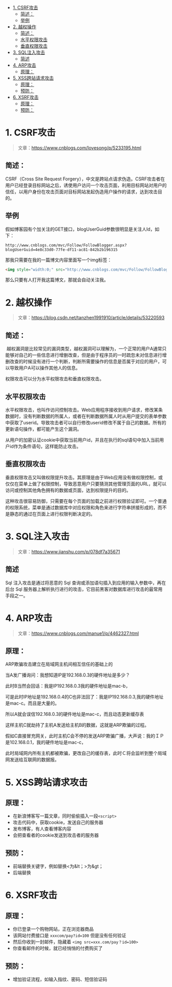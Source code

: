 - [1. CSRF攻击](#1-csrf%E6%94%BB%E5%87%BB)
  - [简述：](#%E7%AE%80%E8%BF%B0)
  - [举例](#%E4%B8%BE%E4%BE%8B)
- [2. 越权操作](#2-%E8%B6%8A%E6%9D%83%E6%93%8D%E4%BD%9C)
  - [简述：](#%E7%AE%80%E8%BF%B0-1)
  - [水平权限攻击](#%E6%B0%B4%E5%B9%B3%E6%9D%83%E9%99%90%E6%94%BB%E5%87%BB)
  - [垂直权限攻击](#%E5%9E%82%E7%9B%B4%E6%9D%83%E9%99%90%E6%94%BB%E5%87%BB)
- [3. SQL注入攻击](#3-sql%E6%B3%A8%E5%85%A5%E6%94%BB%E5%87%BB)
  - [简述](#%E7%AE%80%E8%BF%B0)
- [4. ARP攻击](#4-arp%E6%94%BB%E5%87%BB)
  - [原理：](#%E5%8E%9F%E7%90%86)
- [5. XSS跨站请求攻击](#5-xss%E8%B7%A8%E7%AB%99%E8%AF%B7%E6%B1%82%E6%94%BB%E5%87%BB)
  - [原理：](#%E5%8E%9F%E7%90%86-1)
  - [预防：](#%E9%A2%84%E9%98%B2)
- [6. XSRF攻击](#6-xsrf%E6%94%BB%E5%87%BB)
  - [原理：](#%E5%8E%9F%E7%90%86-2)
  - [预防：](#%E9%A2%84%E9%98%B2-1)




# 1. CSRF攻击
> 文章：https://www.cnblogs.com/lovesong/p/5233195.html

## 简述：
CSRF（Cross Site Request Forgery），中文是跨站点请求伪造。CSRF攻击者在用户已经登录目标网站之后，诱使用户访问一个攻击页面，利用目标网站对用户的信任，以用户身份在攻击页面对目标网站发起伪造用户操作的请求，达到攻击目的。

## 举例

假如博客园有个加关注的GET接口，blogUserGuid参数很明显是关注人Id，如下：
```
http://www.cnblogs.com/mvc/Follow/FollowBlogger.aspx?blogUserGuid=4e8c33d0-77fe-df11-ac81-842b2b196315
```
那我只需要在我的一篇博文内容里面写一个img标签：
```html
<img style="width:0;" src="http://www.cnblogs.com/mvc/Follow/FollowBlogger.aspx?blogUserGuid=4e8c33d0-77fe-df11-ac81-842b2b196315"   />
```
那么只要有人打开我这篇博文，那就会自动关注我。




# 2. 越权操作

> 文章：https://blog.csdn.net/tanzhen1991910/article/details/53220593

## 简述：
 越权漏洞是比较常见的漏洞类型，越权漏洞可以理解为，一个正常的用户A通常只能够对自己的一些信息进行增删改查，但是由于程序员的一时疏忽未对信息进行增删改查的时候没有进行一个判断，判断所需要操作的信息是否属于对应的用户，可以导致用户A可以操作其他人的信息。​

权限攻击可以分为水平权限攻击和垂直权限攻击。

## 水平权限攻击

水平权限攻击，也叫作访问控制攻击。Web应用程序接收到用户请求，修改某条数据时，没有判断数据的所属人，或者在判断数据所属人时从用户提交的表单参数中获取了userid。导致攻击者可以自行修改userid修改不属于自己的数据。所有的更新语句操作，都可能产生这个漏洞。

从用户的加密认证cookie中获取当前用户id，并且在执行的sql语句中加入当前用户id作为条件语句，这样能防止攻击。

## 垂直权限攻击

垂直权限攻击又叫做权限提升攻击。其原理是由于Web应用没有做权限控制，或仅仅在菜单上做了权限控制，导致恶意用户只要猜测其他管理页面的URL，就可以访问或控制其他角色拥有的数据或页面，达到权限提升的目的。

这种攻击很容易防御，只需要在每个页面的加载之前进行权限验证即可。一个普通的权限系统，菜单是通过数据库中对应权限和角色来进行字符串拼接形成的，而不是静态的通过在页面上进行权限判断决定的。




# 3. SQL注入攻击

> 文章：https://www.jianshu.com/p/078df7a35671

## 简述
Sql 注入攻击是通过将恶意的 Sql 查询或添加语句插入到应用的输入参数中，再在后台 Sql 服务器上解析执行进行的攻击，它目前黑客对数据库进行攻击的最常用手段之一。




# 4. ARP攻击

> 文章：https://www.cnblogs.com/manue1/p/4462327.html

## 原理：
ARP欺骗攻击建立在局域网主机间相互信任的基础上的

当A发广播询问：我想知道IP是192.168.0.3的硬件地址是多少？

此时B当然会回话：我是IP192.168.0.3我的硬件地址是mac\-b，

可是此时IP地址是192.168.0.4的C也非法回了：我是IP192.168.0.3,我的硬件地址是mac\-c。而且是大量的。

所以A就会误信192.168.0.3的硬件地址是mac\-c，而且动态更新缓存表

这样主机C就劫持了主机A发送给主机B的数据，这就是ARP欺骗的过程。

假如C直接冒充网关，此时主机C会不停的发送ARP欺骗广播，大声说：我的ＩＰ是102.168.0.1，我的硬件地址是mac-c，

此时局域网内所有主机都被欺骗，更改自己的缓存表，此时Ｃ将会监听到整个局域网发送给互联网的数据报。




# 5. XSS跨站请求攻击

## 原理：
- 在新浪博客写一篇文章，同时偷偷插入一段`<script>`
- 攻击代码中，获取cookie，发送自己的服务器
- 发布博客，有人查看博客内容
- 会把查看者的cookie发送到攻击者的服务器

## 预防：
- 前端替换关键字，例如替换<为&lt；>为&gt；
- 后端替换





# 6. XSRF攻击
 
## 原理：
- 你已登录一个购物网站，正在浏览器商品
- 该网站付费接口是 `xxxcom/pay?id=100` 但是没有任何验证
- 然后你收到一封邮件，隐藏着 `<img src=xxx.com/pay？id=100>`
- 你查看邮件的时候，就已经悄悄的付费购买了

## 预防：
- 增加验证流程，如输入指纹、密码、短信验证码




